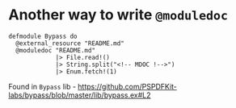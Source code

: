 # Another way to write `@moduledoc`


```
defmodule Bypass do
  @external_resource "README.md"
  @moduledoc "README.md"
             |> File.read!()
             |> String.split("<!-- MDOC !-->")
             |> Enum.fetch!(1)

```

Found in `Bypass` lib - https://github.com/PSPDFKit-labs/bypass/blob/master/lib/bypass.ex#L2
